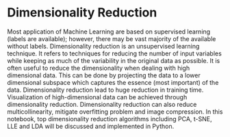 # Dimensionality Reduction

Most application of Machine Learning are based on supervised learning (labels are available); however, there may be vast majority of the available without labels. Dimensionality reduction is an unsupervised learning technique. It refers to techniques for reducing the number of input variables while keeping as much of the variability in the original data as possible. It is often useful to reduce the dimensionality when dealing with high dimensional data. This can be done by projecting the data to a lower dimensional subspace which captures the essence (most important) of the data. Dimensionality reduction lead to huge reduction in training time. Visualization of high-dimensional data can be achieved through dimensionality reduction. Dimensionality reduction can also reduce multicollinearity, mitigate overfitting problem and image compression. In this notebook, top dimensionality reduction algorithms including PCA, t-SNE, LLE and LDA will be discussed and implemented in Python.

